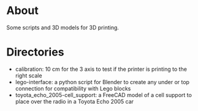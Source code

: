 # About

Some scripts and 3D models for 3D printing.

# Directories

- calibration: 10 cm for the 3 axis to test if the printer is printing to the right scale
- lego-interface: a python script for Blender to create any under or top connection for compatibility with Lego blocks
- toyota_echo_2005-cell_support: a FreeCAD model of a cell support to place over the radio in a Toyota Echo 2005 car

